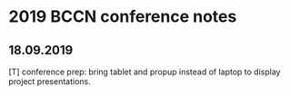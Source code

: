 # 2019 BCCN conference notes

## 18.09.2019

[T] conference prep: bring tablet and propup instead of 
    laptop to display project presentations.



